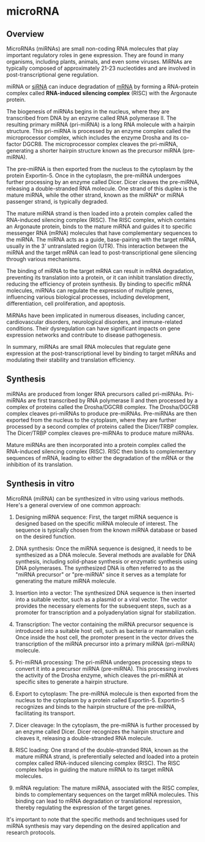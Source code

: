 # microRNA

## Overview

MicroRNAs (miRNAs) are small non-coding RNA molecules that play important regulatory roles in gene expression. They are found in many organisms, including plants, animals, and even some viruses. MiRNAs are typically composed of approximately 21-23 nucleotides and are involved in post-transcriptional gene regulation.

miRNA or [siRNA](Small%20Interfering%20RNA.md) can induce degradation of [mRNA](mRNA.md) by forming a RNA-protein complex called **RNA-induced silencing complex** (RISC) with the Argonaute protein.

The biogenesis of miRNAs begins in the nucleus, where they are transcribed from DNA by an enzyme called RNA polymerase II. The resulting primary miRNA (pri-miRNA) is a long RNA molecule with a hairpin structure. This pri-miRNA is processed by an enzyme complex called the microprocessor complex, which includes the enzyme Drosha and its co-factor DGCR8. The microprocessor complex cleaves the pri-miRNA, generating a shorter hairpin structure known as the precursor miRNA (pre-miRNA).

The pre-miRNA is then exported from the nucleus to the cytoplasm by the protein Exportin-5. Once in the cytoplasm, the pre-miRNA undergoes further processing by an enzyme called Dicer. Dicer cleaves the pre-miRNA, releasing a double-stranded RNA molecule. One strand of this duplex is the mature miRNA, while the other strand, known as the miRNA* or miRNA passenger strand, is typically degraded.

The mature miRNA strand is then loaded into a protein complex called the RNA-induced silencing complex (RISC). The RISC complex, which contains an Argonaute protein, binds to the mature miRNA and guides it to specific messenger RNA (mRNA) molecules that have complementary sequences to the miRNA. The miRNA acts as a guide, base-pairing with the target mRNA, usually in the 3' untranslated region (UTR). This interaction between the miRNA and the target mRNA can lead to post-transcriptional gene silencing through various mechanisms.

The binding of miRNA to the target mRNA can result in mRNA degradation, preventing its translation into a protein, or it can inhibit translation directly, reducing the efficiency of protein synthesis. By binding to specific mRNA molecules, miRNAs can regulate the expression of multiple genes, influencing various biological processes, including development, differentiation, cell proliferation, and apoptosis.

MiRNAs have been implicated in numerous diseases, including cancer, cardiovascular disorders, neurological disorders, and immune-related conditions. Their dysregulation can have significant impacts on gene expression networks and contribute to disease pathogenesis.

In summary, miRNAs are small RNA molecules that regulate gene expression at the post-transcriptional level by binding to target mRNAs and modulating their stability and translation efficiency.

## Synthesis

miRNAs are produced from longer RNA precursors called pri-miRNAs. Pri-miRNAs are first transcribed by RNA polymerase II and then processed by a complex of proteins called the Drosha/DGCR8 complex. The Drosha/DGCR8 complex cleaves pri-miRNAs to produce pre-miRNAs. Pre-miRNAs are then exported from the nucleus to the cytoplasm, where they are further processed by a second complex of proteins called the Dicer/TRBP complex. The Dicer/TRBP complex cleaves pre-miRNAs to produce mature miRNAs.

Mature miRNAs are then incorporated into a protein complex called the RNA-induced silencing complex (RISC). RISC then binds to complementary sequences of mRNA, leading to either the degradation of the mRNA or the inhibition of its translation.

## Synthesis in vitro

MicroRNA (miRNA) can be synthesized in vitro using various methods. Here's a general overview of one common approach:

1. Designing miRNA sequence: First, the target miRNA sequence is designed based on the specific miRNA molecule of interest. The sequence is typically chosen from the known miRNA database or based on the desired function.

2. DNA synthesis: Once the miRNA sequence is designed, it needs to be synthesized as a DNA molecule. Several methods are available for DNA synthesis, including solid-phase synthesis or enzymatic synthesis using DNA polymerases. The synthesized DNA is often referred to as the "miRNA precursor" or "pre-miRNA" since it serves as a template for generating the mature miRNA molecule.

3. Insertion into a vector: The synthesized DNA sequence is then inserted into a suitable vector, such as a plasmid or a viral vector. The vector provides the necessary elements for the subsequent steps, such as a promoter for transcription and a polyadenylation signal for stabilization.

4. Transcription: The vector containing the miRNA precursor sequence is introduced into a suitable host cell, such as bacteria or mammalian cells. Once inside the host cell, the promoter present in the vector drives the transcription of the miRNA precursor into a primary miRNA (pri-miRNA) molecule.

5. Pri-miRNA processing: The pri-miRNA undergoes processing steps to convert it into a precursor miRNA (pre-miRNA). This processing involves the activity of the Drosha enzyme, which cleaves the pri-miRNA at specific sites to generate a hairpin structure.

6. Export to cytoplasm: The pre-miRNA molecule is then exported from the nucleus to the cytoplasm by a protein called Exportin-5. Exportin-5 recognizes and binds to the hairpin structure of the pre-miRNA, facilitating its transport.

7. Dicer cleavage: In the cytoplasm, the pre-miRNA is further processed by an enzyme called Dicer. Dicer recognizes the hairpin structure and cleaves it, releasing a double-stranded RNA molecule.

8. RISC loading: One strand of the double-stranded RNA, known as the mature miRNA strand, is preferentially selected and loaded into a protein complex called RNA-induced silencing complex (RISC). The RISC complex helps in guiding the mature miRNA to its target mRNA molecules.

9. mRNA regulation: The mature miRNA, associated with the RISC complex, binds to complementary sequences on the target mRNA molecules. This binding can lead to mRNA degradation or translational repression, thereby regulating the expression of the target genes.

It's important to note that the specific methods and techniques used for miRNA synthesis may vary depending on the desired application and research protocols.